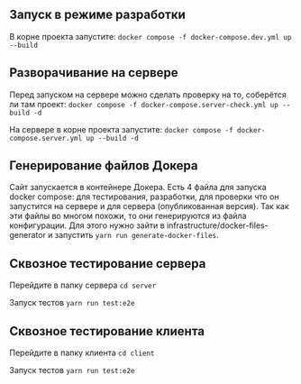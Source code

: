 ## Запуск в режиме разработки
В корне проекта запустите:
```docker compose -f docker-compose.dev.yml up --build```

## Разворачивание на сервере
Перед запуском на сервере можно сделать проверку на то, соберётся ли там проект:
```docker compose -f docker-compose.server-check.yml up --build -d```

На сервере в корне проекта запустите:
```docker compose -f docker-compose.server.yml up --build -d```

## Генерирование файлов Докера
Сайт запускается в контейнере Докера. Есть 4 файла для запуска docker compose: для тестирования, разработки, для проверки что он запустится на сервере и для сервера (опубликованная версия). Так как эти файлы во многом похожи, то они генерируются из файла конфигурации. Для этого нужно зайти в infrastructure/docker-files-generator и запустить
```yarn run generate-docker-files```.

## Сквозное тестирование сервера
Перейдите в папку сервера
```cd server```

Запуск тестов
```yarn run test:e2e```

## Сквозное тестирование клиента
Перейдите в папку клиента
```cd client```

Запуск тестов
```yarn run test:e2e```